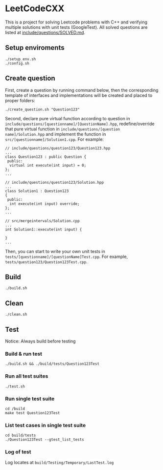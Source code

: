 # LeetCodeCXX
This is a project for solving Leetcode problems with C++ and verifying multiple solutions with unit tests (GoogleTest). All solved questions are listed at [include/questions/SOLVED.md](include/questions/SOLVED.md).

## Setup enviroments

```
./setup_env.sh
./config.sh
```

## Create question

First, create a question by running command below, then the corresponding template of interfaces and implementations will be created and placed to proper folders:

```
./create_question.sh "Question123"
```

Second, declare pure virtual function according to question in `include/questions/[questionname]/[QuestionName].hpp`, redefine/override that pure virtual function in `include/questions/[question name]/Solution.hpp` and implement the function in `src/[questionname]/Solution1.cpp`. For example:

```
// include/questions/question123/Question123.hpp
...
class Question123 : public Question {
 public:
  virtual int execute(int input) = 0;
};
...

// include/questions/question123/Solution.hpp
...
class Solution1 : Question123
{
 public:
  int execute(int input) override;
};
...

// src/mergeintervals/Solution.cpp
...
int Solution1::execute(int input) {
    
}
...
```

Then, you can start to write your own unit tests in `tests/[questionname]/[questionName]Test.cpp`. For example, `tests/question123/Question123Test.cpp`.

## Build

```
./build.sh
```

## Clean

```
./clean.sh
```

## Test

Notice: Always build before testing

### Build & run test

```
./build.sh && ./build/tests/Question123Test
```

### Run all test suites

```
./test.sh
```

### Run single test suite

```
cd /build
make test Question123Test
```

### List test cases in single test suite

```
cd build/tests
./Question123Test --gtest_list_tests
```

### Log of test

Log locates at `build/Testing/Temporary/LastTest.log`
